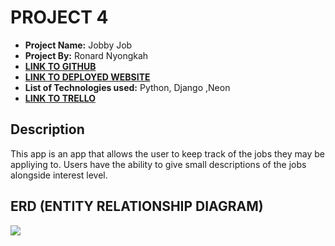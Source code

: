 # PROJECT 4

- **Project Name:** Jobby Job
- **Project By:** Ronard Nyongkah
- [**LINK TO GITHUB**](https://github.com/JoyBoyCr7/Jobby_Job_Backend)
- [**LINK TO DEPLOYED WEBSITE**](https://ronards-project2.onrender.com/)
- **List of Technologies used:** Python, Django ,Neon
- [**LINK TO TRELLO**](https://trello.com/b/k8624o1E/project4)

## Description
This app is an app that allows the user to keep track of the jobs they may be appliying to. Users have the ability to give small descriptions of the jobs alongside interest level.


## ERD (ENTITY RELATIONSHIP DIAGRAM)

[![](https://mermaid.ink/img/pako:eNptUMEKgzAM_RXJ2S_wuLmDoAx0u_US2syV2VZiHAzx39fZXYZLDkle8iDvLaCDIShAeeLSYs_olM9iHK_d5dyc2mxJ8ycmYev7rA0D7cA6aBQb_G5xYPSmctjvOSVNmu34l1Z5YZqkpicNabmmovxvQg6O2KE1Ucb2rAK5kyMFRWwN8kNFeWu8w1lC9_IaCuGZcphHg0Jf2VDccJgiSsZK4Cb5stmzvgE6j17F?type=png)](https://mermaid.live/edit#pako:eNptUMEKgzAM_RXJ2S_wuLmDoAx0u_US2syV2VZiHAzx39fZXYZLDkle8iDvLaCDIShAeeLSYs_olM9iHK_d5dyc2mxJ8ycmYev7rA0D7cA6aBQb_G5xYPSmctjvOSVNmu34l1Z5YZqkpicNabmmovxvQg6O2KE1Ucb2rAK5kyMFRWwN8kNFeWu8w1lC9_IaCuGZcphHg0Jf2VDccJgiSsZK4Cb5stmzvgE6j17F)



